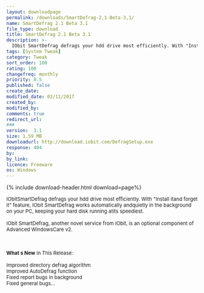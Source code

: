 ```yaml
---
layout: downloadpage
permalink: /downloads/SmartDefrag-2,1-Beta-3,1/
name: SmartDefrag 2.1 Beta 3.1
file_type: download
title: SmartDefrag 2.1 Beta 3.1
description: >-
  IObit SmartDefrag defrags your hdd drive most efficiently. With "Install it and forget it" feature, IObit SmartDefrag works automatically and quietly in the background on your PC, keeping your hard disk running at its speediest.
tags: [System Tweak]
category: Tweak
sort_order: 100
rating: 100
changefreq: monthly
priority: 0.5
published: false
create_date: 
modified_date: 03/11/2017
created_by: 
modified_by: 
comments: true
redirect_url: 
### 
version:  3.1
size: 1.59 MB
downloadurl: http://download.iobit.com/DefragSetup.exe
response: 404
by: 
by_link: 
licence: Freeware
os: Windows
---
```


{% include download-header.html download=page%}

<p style="fix-download-text !important">
<p><font size="2"><p>IObitSmartDefrag defrags your hdd drive most efficiently. With "Install itand forget it" feature, IObit SmartDefrag works automatically andquietly in the background on your PC, keeping your hard disk running atits speediest. <br />
<br />
IObit SmartDefrag, another novel service from IObit, is an optional component of Advanced WindowsCare v2.</p>
<div class="celltext_big"><br />
<br />
<strong>What s New</strong> in This Release:<br />
<br />
Improved directory defrag algorithm<br />
Improved AutoDefrag function<br />
Fixed report bugs in background<br />
Fixed general bugs...</div></p></p>
